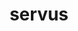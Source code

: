 ---
title: servus
meaning: slave
ch: three
pos: noun
stem: serv
genend: ī
abbgender: m.
abbgender2: masc.
gender: masculine
declension: second
derivatives: servitude, servile
ss: yes
ss5: yes
---